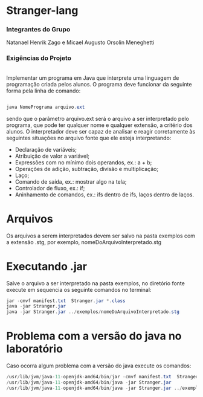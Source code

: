 # Stranger-lang

### Integrantes do Grupo
Natanael Henrik Zago e Micael Augusto Orsolin Meneghetti

### Exigências do Projeto
<br>Implementar um programa em Java que interprete uma linguagem de
programação criada pelos alunos. O programa deve funcionar da seguinte forma pela linha de comando:</br>

```Java

java NomePrograma arquivo.ext

```
sendo que o parâmetro arquivo.ext será o arquivo a ser interpretado pelo programa, que pode ter qualquer
nome e qualquer extensão, a critério dos alunos. O interpretador deve ser capaz de analisar e reagir corretamente
às seguintes situações no arquivo fonte que ele esteja interpretando:

* Declaração de variáveis;
* Atribuição de valor a variável;
* Expressões com no mínimo dois operandos, ex.: a + b;
* Operações de adição, subtração, divisão e multiplicação;
* Laço;
* Comando de saída, ex.: mostrar algo na tela;
* Controlador de fluxo, ex.: if;
* Aninhamento de comandos, ex.: ifs dentro de ifs, laços dentro de laços.

# Arquivos

<p> Os arquivos a serem interpretados devem ser salvo na pasta exemplos com a extensão .stg, por exemplo, nomeDoArquivoInterpretado.stg </p>

# Executando .jar

<p> Salve o arquivo a ser interpretado na pasta exemplos, no diretório fonte execute em sequencia os seguinte comandos no terminal:</p>

```Java
jar -cmvf manifest.txt  Stranger.jar *.class
java -jar Stranger.jar
java -jar Stranger.jar ../exemplos/nomeDoArquivoInterpretado.stg

```

# Problema com a versão do java no laboratório

<p> Caso ocorra algum problema com a versão do java execute os comandos:</p>

```Java
/usr/lib/jvm/java-11-openjdk-amd64/bin/jar -cmvf manifest.txt  Stranger.jar *.class
/usr/lib/jvm/java-11-openjdk-amd64/bin/java -jar Stranger.jar
/usr/lib/jvm/java-11-openjdk-amd64/bin/java -jar Stranger.jar ../exemplos/nomeDoArquivoInterpretado.stg

```


